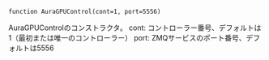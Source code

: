 ```
function AuraGPUControl(cont=1, port=5556)
```

AuraGPUControlのコンストラクタ。 cont: コントローラー番号、デフォルトは1（最初または唯一のコントローラー） port: ZMQサービスのポート番号、デフォルトは5556

